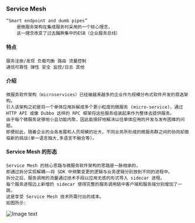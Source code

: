 ### Service Mesh 
    “Smart endpoint and dumb pipes”
        是微服务架构在集成服务时采用的一个核心理念，
        这一理念改变了过去臃肿集中的ESB（企业服务总线）
        
#### 特点
    服务注册/发现 负载均衡 路由 流量控制 
    通信可靠性 弹性 安全 监控/日志 其他            
    
#### 介绍
    微服务软件架构（microservices）已经被越来越多的企业作为规模分布式软件开发的首选架构。
    引入该架构之初是将一个单体应用拆解成多个更小粒度的微服务 (micro-service)，通过 HTTP API 或像 Dubbo 这样的 RPC 框架将这些服务组装起来作为整体去提供服务。
    由于每个微服务足够地小且功能内聚，因此能很好地解决以往单体应用的开发与发布困难的问题。
    即便如此，随着企业的业务发展和人员规模的壮大，不同业务所形成的微服务群之间的协同却面临新的挑战(单一语言独大,多语言不融合等)。
    
#### Service Mesh 的形态
    Service Mesh 的核心思路与微服务软件架构的思路是一脉相承的，
    即通过拆分实现解耦——将 SDK 中频繁变更的逻辑与业务逻辑分别放到不同的进程中。    
    拆分之后，服务调用的流量通过技术手段以应用无感的形式导入 sidecar 进程。
    每个服务进程边上新增的 sidecar 使得完整的服务调用链中客户端和服务端分别增加了一跳，
    这是享受 Service Mesh 技术所需付出的成本。
    如图所示:
![Image text](https://github.com/sdfjklmin/MyObjSummary/blob/master/serviceMesh/img/shape.png)
        